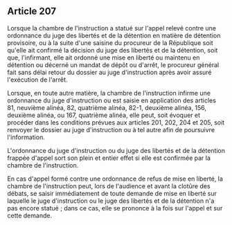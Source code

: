 Article 207
----
Lorsque la chambre de l'instruction a statué sur l'appel relevé contre une
ordonnance du juge des libertés et de la détention en matière de détention
provisoire, ou à la suite d'une saisine du procureur de la République soit
qu'elle ait confirmé la décision du juge des libertés et de la détention, soit
que, l'infirmant, elle ait ordonné une mise en liberté ou maintenu en détention
ou décerné un mandat de dépôt ou d'arrêt, le procureur général fait sans délai
retour du dossier au juge d'instruction après avoir assuré l'exécution de
l'arrêt.

Lorsque, en toute autre matière, la chambre de l'instruction infirme une
ordonnance du juge d'instruction ou est saisie en application des articles 81,
neuvième alinéa, 82, quatrième alinéa, 82-1, deuxième alinéa, 156, deuxième
alinéa, ou 167, quatrième alinéa, elle peut, soit évoquer et procéder dans les
conditions prévues aux articles 201, 202, 204 et 205, soit renvoyer le dossier
au juge d'instruction ou à tel autre afin de poursuivre l'information.

L'ordonnance du juge d'instruction ou du juge des libertés et de la détention
frappée d'appel sort son plein et entier effet si elle est confirmée par la
chambre de l'instruction.

En cas d'appel formé contre une ordonnance de refus de mise en liberté, la
chambre de l'instruction peut, lors de l'audience et avant la clotûre des
débats, se saisir immédiatement de toute demande de mise en liberté sur laquelle
le juge d'instruction ou le juge des libertés et de la détention n'a pas encore
statué ; dans ce cas, elle se prononce à la fois sur l'appel et sur cette
demande.
